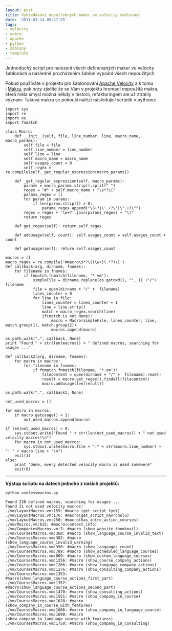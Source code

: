 ```yaml
---
layout: post
title: Vyhledávání nepotřebných maker ve velocity šablonách
date: '2011-03-14 09:27:55'
tags:
- velocity
- makro
- apache
- python
- šablony
- template
---
```


Jednoduchý script pro nalezení všech definovaných maker ve velocity
šablonách a následně procházením šablon vypsání všech
nepoužitých.


<p>Pokud používáte v projektu pro šablonování <a
href="http://velocity.apache.org/">Apache Velocity</a> a k tomu i <a
href="http://velocity.apache.org/engine/releases/velocity-1.7/user-guide.html#Velocimacros">Makra</a>,
pak brzy zjistíte že se Vám v projektu hromadí nepoužitá makra,
která měla smysl možná někdy v historii, refaktoringem ale už
ztratily význam. Taková makra se pokouší nalézt následující scriptík
v pythonu:</p>

<pre><code>import sys
import re
import os
import fnmatch

class Macro:
    def __init__(self, file, line_number, line, macro_name, macro_params):
        self.file = file
        self.line_number = line_number
        self.line = line
        self.macro_name = macro_name
        self.usages_count = 0
        self.regex = re.compile(self._get_regular_expression(macro_params))

    def _get_regular_expression(self, macro_params):
        params = macro_params.strip().split(&quot; &quot;)
        regex = &quot;#&quot; + self.macro_name + &quot;\s*?\(&quot;
        params_regex = []
        for param in params:
            if len(param.strip()) &gt; 0:
                params_regex.append(&quot;\S+?|\'.+?\'|\&quot;.+?\&quot;&quot;)
        regex = regex + '\w+?'.join(params_regex) + &quot;\)&quot;
        return regex

    def get_regex(self): return self.regex

    def addusage(self, count): self.usages_count = self.usages_count + count

    def getusage(self): return self.usages_count

macros = []
macro_regex = re.compile('#macro\s*?\((\w+)(.*?)\)')
def callback(arg, dirname, fnames):
    for filename in fnames:
        if fnmatch.fnmatch(filename, '*.vm'):
            simpleFile = dirname.replace(os.getcwd(), &quot;&quot;, 1) +&quot;/&quot;+ filename
            file = open(dirname + &quot;/&quot; +  filename)
            lines_counter = 0
            for line in file:
                lines_counter = lines_counter + 1
                line = line.strip()
                match = macro_regex.search(line)
                if(match is not None):
                    macro = Macro(simpleFile, lines_counter, line, match.group(1), match.group(2))
                    macros.append(macro)

os.path.walk(&quot;.&quot;, callback, None)
print &quot;Found &quot; + str(len(macros)) + &quot; defined macros, searching for usages ...&quot;

def callback2(arg, dirname, fnames):
    for macro in macros:
        for filename in fnames:
            if fnmatch.fnmatch(filename, '*.vm'):
                filecontent = open(dirname + &quot;/&quot; +  filename).read()
                result = macro.get_regex().findall(filecontent)
                macro.addusage(len(result))

os.path.walk(&quot;.&quot;, callback2, None)

not_used_macros = []

for macro in macros:
    if macro.getusage() &lt; 1:
        not_used_macros.append(macro)

if len(not_used_macros) &gt; 0:
    sys.stdout.write(&quot;Found &quot; + str(len(not_used_macros)) + &quot; not used velocity macros!\n&quot;)
    for macro in not_used_macros:
        sys.stdout.write(macro.file + &quot;:&quot; + str(macro.line_number) + &quot;: &quot; + macro.line + &quot;\n&quot;)
    exit(1)
else:
    print &quot;Done, every detected velocity macro is used somewere&quot;
    exit(0)</code></pre>

<hr />

<p><strong>Výstup scriptu na datech jednoho z našich
projektů:</strong></p>

<pre><code>python uselessmacros.py

Found 238 defined macros, searching for usages ...
Found 21 not used velocity macros!
./vm/LayoutMacros.vm:159: #macro (get_script_tynt)
./vm/LayoutMacros.vm:176: #macro(get_script_navrcholu)
./vm/LayoutMacros.vm:250: #macro(has_intro_action_courses)
./vm/Macros.vm:615: #macro(context_info)
./vm/CompaniesMacros.vm:7: #macro (show_website_thumbnail)
./vm/CoursesMacros.vm:368: #macro (show_language_course_invalid_text)
./vm/CoursesMacros.vm:382: #macro (show_language_course_invalid_warning)
./vm/CoursesMacros.vm:398: #macro (show_languages_count)
./vm/CoursesMacros.vm:789: #macro (show_scheduled_language_courses)
./vm/CoursesMacros.vm:809: #macro (show_custom_language_courses)
./vm/CoursesMacros.vm:1256: #macro (show_course_company_actions)
./vm/CoursesMacros.vm:1266: #macro (show_language_company_actions)
./vm/CoursesMacros.vm:1276: #macro (show_consulting_company_actions)
./vm/CoursesMacros.vm:1353: #macro(show_language_course_actions_first_part)
./vm/CoursesMacros.vm:1357: #macro(show_language_course_actions_second_part)
./vm/CoursesMacros.vm:1470: #macro (show_consulting_actions)
./vm/CoursesMacros.vm:1551: #macro (show_company_in_course)
./vm/CoursesMacros.vm:1628: #macro (show_company_in_course_with_features)
./vm/CoursesMacros.vm:1686: #macro (show_company_in_language_course)
./vm/CoursesMacros.vm:1690: #macro (show_company_in_language_course_with_features)
./vm/CoursesMacros.vm:1750: #macro (show_company_in_consulting)</code></pre>

